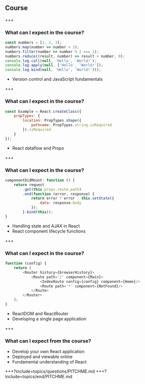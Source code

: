 ## Course

+++

### What can I expect in the course?

````js
const numbers = [1, 2, 3];
numbers.map(number => number + 1);
numbers.filter(number => number % 2 === 1);
numbers.reduce((result, number) => result + number, 0);
console.log.call(null, 'Hello', 'World!');
console.log.apply(null, ['Hello', 'World!']);
console.log.bind(null, 'Hello', 'World!')();
````

- Version control and JavaScript fundamentals

+++

### What can I expect in the course?

````js
const Example = React.createClass({
	propTypes: {
		location: PropTypes.shape({
			pathname: PropTypes.string.isRequired
		}).isRequired
	}
});
````

- React dataflow and Props

+++

### What can I expect in the course?

````js
componentDidMount: function () {
	return request
		.get(this.props.route.path)
		.end(function (error, response) {
			return error ? error : this.setState({
				data: response.body
			});
		}.bind(this));
}
````

- Handling state and AJAX in React
- React component lifecycle functions

+++

### What can I expect in the course?

````js
function (config) {
	return (
		<Router history={browserHistory}>
			<Route path='/' component={Main}>
				<IndexRoute config={config} component={Home}/>
				<Route path='*' component={NotFound}/>
			</Route>
		</Router>
	);
}
````

- ReactDOM and ReactRouter
- Developing a single page application

+++

### What can I expect from the course?

- Develop your own React application
- Deployed and viewable online
- Fundamental understanding of React

+++?include=topics/questions/PITCHME.md
+++?include=topics/end/PITCHME.md
